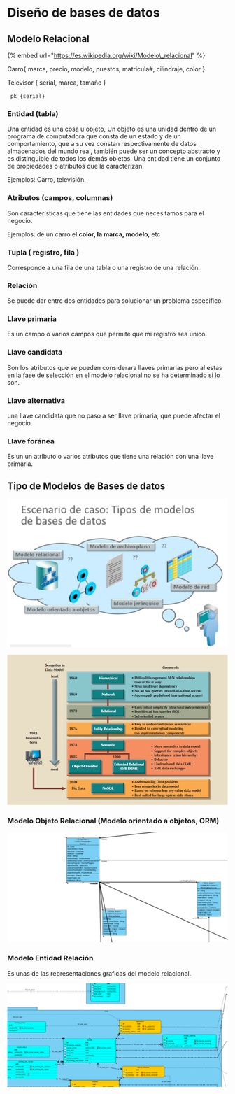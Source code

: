 # Diseño de bases de datos

## Modelo Relacional

{% embed url="https://es.wikipedia.org/wiki/Modelo\_relacional" %}

Carro{ marca, precio, modelo, puestos, matricula\#, cilindraje, color }

Televisor { serial, marca, tamaño } 

     pk {serial}

### Entidad \(tabla\)

Una entidad es una cosa u objeto, Un objeto es una unidad dentro de un programa de computadora que consta de un estado y de un comportamiento, que a su vez constan respectivamente de datos almacenados del mundo real, también puede ser un concepto abstracto y es distinguible de todos los demás objetos. Una entidad tiene un conjunto de propiedades o atributos que la caracterizan.

Ejemplos: Carro, televisión.

### Atributos \(campos, columnas\)

Son características que tiene las entidades que necesitamos para el negocio.

Ejemplos: de un carro el **color, la marca, modelo**, etc

### Tupla \( registro, fila \)

Corresponde a una fila de una tabla o una registro de una relación.

### Relación 

Se puede dar entre dos entidades para solucionar un problema especifico.

### Llave primaria 

Es un campo o varios campos que permite que mi registro sea único.

### Llave candidata

Son los atributos que se pueden considerara llaves primarias pero al estas en la fase de selección en el modelo relacional no se ha determinado si lo son.

### Llave alternativa

una llave candidata que no paso a ser llave primaria, que puede afectar el negocio.

### Llave foránea

Es un un atributo o varios atributos que tiene una relación con una llave primaria.

## Tipo de Modelos de Bases de datos

![](../../.gitbook/assets/image%20%2817%29.png)

![](../../.gitbook/assets/image%20%2821%29.png)

### Modelo Objeto Relacional \(Modelo orientado a objetos, ORM\)

![](../../.gitbook/assets/image%20%2832%29.png)

### Modelo Entidad Relación

Es unas de las representaciones graficas del modelo relacional.

![](../../.gitbook/assets/image%20%2824%29.png)

